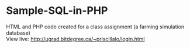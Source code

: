 # Sample-SQL-in-PHP
HTML and PHP code created for a class assignment (a farming simulation database)
<br> View live: http://ugrad.bitdegree.ca/~priscillalo/login.html
